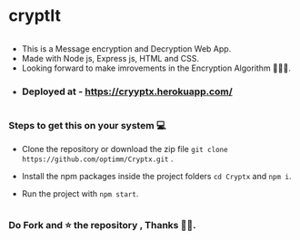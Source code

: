 # cryptIt
<pre>
</pre>

- This is a Message encryption and Decryption Web App.
- Made with Node js, Express js, HTML and CSS.
- Looking forward to make imrovements in the Encryption Algorithm 👨🏼‍🔧.
- ### Deployed at - https://cryyptx.herokuapp.com/
<pre>
</pre>

### Steps to get this on your system 💻

- Clone the repository or download the zip file `git clone https://github.com/optimm/Cryptx.git` .

- Install the npm packages inside the project folders `cd Cryptx` and `npm i`.
- Run the project with `npm start`.

<pre>
</pre>

### Do Fork and ⭐ the repository , Thanks 👨‍💻.
